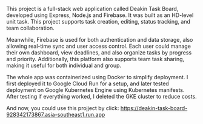 This project is a full-stack web application called Deakin Task Board, developed using Express, Node.js and Firebase. 
It was built as an HD-level unit task. This project supports task creation, editing, status tracking, and team collaboration. 

Meanwhile, Firebase is used for both authentication and data storage, also allowing real-time sync and user access control. 
Each user could manage their own dashboard, view deadlines, and also organize tasks by progress and priority. 
Additionally, this platform also supports team task sharing, making it useful for both individual and group.

The whole app was containerized using Docker to simplify deployment. 
I first deployed it to Google Cloud Run for a setup, and later tested deployment on Google Kubernetes Engine using Kubernetes manifests. 
After testing if everything worked, I deleted the GKE cluster to reduce costs.

And now, you could use this projject by click: https://deakin-task-board-928342173867.asia-southeast1.run.app
